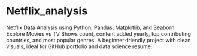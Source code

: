 # Netflix_analysis
Netflix Data Analysis using Python, Pandas, Matplotlib, and Seaborn. Explore Movies vs TV Shows count, content added yearly, top contributing countries, and most popular genres. A beginner-friendly project with clean visuals, ideal for GitHub portfolio and data science resume.
